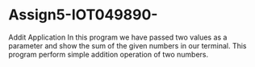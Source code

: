 # Assign5-IOT049890-
Addit Application
In this program we have passed two values as a parameter and show the sum of the given numbers in our terminal.
This program perform simple addition operation of two numbers.
